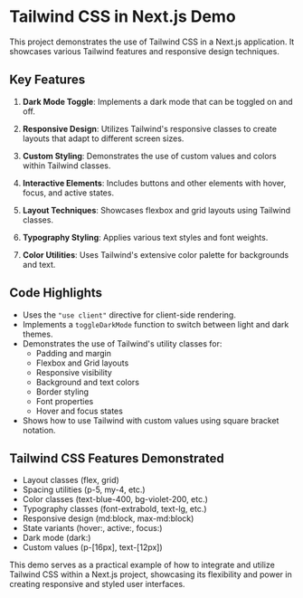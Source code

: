 # Tailwind CSS in Next.js Demo

This project demonstrates the use of Tailwind CSS in a Next.js application. It showcases various Tailwind features and responsive design techniques.

## Key Features

1. **Dark Mode Toggle**: Implements a dark mode that can be toggled on and off.

2. **Responsive Design**: Utilizes Tailwind's responsive classes to create layouts that adapt to different screen sizes.

3. **Custom Styling**: Demonstrates the use of custom values and colors within Tailwind classes.

4. **Interactive Elements**: Includes buttons and other elements with hover, focus, and active states.

5. **Layout Techniques**: Showcases flexbox and grid layouts using Tailwind classes.

6. **Typography Styling**: Applies various text styles and font weights.

7. **Color Utilities**: Uses Tailwind's extensive color palette for backgrounds and text.

## Code Highlights

- Uses the `"use client"` directive for client-side rendering.
- Implements a `toggleDarkMode` function to switch between light and dark themes.
- Demonstrates the use of Tailwind's utility classes for:
  - Padding and margin
  - Flexbox and Grid layouts
  - Responsive visibility
  - Background and text colors
  - Border styling
  - Font properties
  - Hover and focus states
- Shows how to use Tailwind with custom values using square bracket notation.

## Tailwind CSS Features Demonstrated

- Layout classes (flex, grid)
- Spacing utilities (p-5, my-4, etc.)
- Color classes (text-blue-400, bg-violet-200, etc.)
- Typography classes (font-extrabold, text-lg, etc.)
- Responsive design (md:block, max-md:block)
- State variants (hover:, active:, focus:)
- Dark mode (dark:)
- Custom values (p-[16px], text-[12px])

This demo serves as a practical example of how to integrate and utilize Tailwind CSS within a Next.js project, showcasing its flexibility and power in creating responsive and styled user interfaces.
